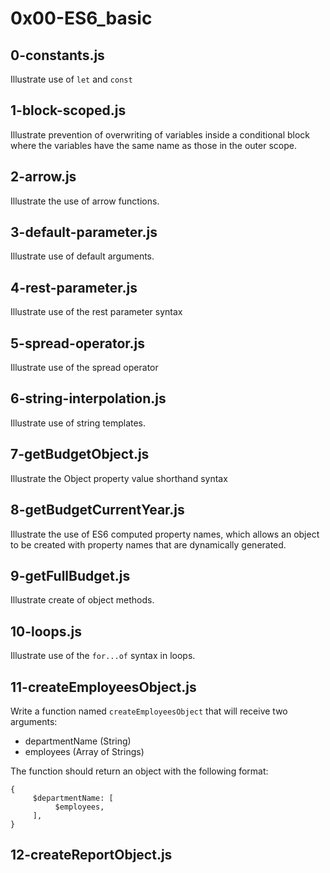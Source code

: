 # 0x00-ES6_basic

## 0-constants.js
Illustrate use of `let` and `const`

## 1-block-scoped.js
Illustrate prevention of overwriting of variables inside a conditional block where the variables have the same name as those in the outer scope.

## 2-arrow.js
Illustrate the use of arrow functions.

## 3-default-parameter.js
Illustrate use of default arguments.

## 4-rest-parameter.js
Illustrate use of the rest parameter syntax

## 5-spread-operator.js
Illustrate use of the spread operator

## 6-string-interpolation.js
Illustrate use of string templates.

## 7-getBudgetObject.js
Illustrate the Object property value shorthand syntax

## 8-getBudgetCurrentYear.js
Illustrate the use of ES6 computed property names, which allows an object to be created
with property names that are dynamically generated.

## 9-getFullBudget.js
Illustrate create of object methods.

## 10-loops.js
Illustrate use of the `for...of` syntax in loops.

## 11-createEmployeesObject.js
Write a function named `createEmployeesObject` that will receive two arguments:
- departmentName (String)
- employees (Array of Strings)

The function should return an object with the following format:
```
{
     $departmentName: [
          $employees,
     ],
}
```

## 12-createReportObject.js
